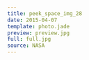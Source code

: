 ```yaml
---
title: peek_space_img_28
date: 2015-04-07
template: photo.jade
preview: preview.jpg
full: full.jpg
source: NASA
---
```

